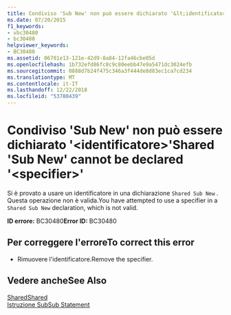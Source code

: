 ```yaml
---
title: Condiviso 'Sub New' non può essere dichiarato '&lt;identificatore&gt;'
ms.date: 07/20/2015
f1_keywords:
- vbc30480
- bc30480
helpviewer_keywords:
- BC30480
ms.assetid: 06781e13-121e-42d9-8a84-12fa46cbe05d
ms.openlocfilehash: 1b732efd86fc8c9c80eebb47e9a5471dc3024efb
ms.sourcegitcommit: 0888d7b24f475c346a3f444de8d83ec1ca7cd234
ms.translationtype: MT
ms.contentlocale: it-IT
ms.lasthandoff: 12/22/2018
ms.locfileid: "53780439"
---
```

# <a name="shared-sub-new-cannot-be-declared-ltspecifiergt"></a><span data-ttu-id="c0a64-102">Condiviso 'Sub New' non può essere dichiarato '&lt;identificatore&gt;'</span><span class="sxs-lookup"><span data-stu-id="c0a64-102">Shared 'Sub New' cannot be declared '&lt;specifier&gt;'</span></span>
<span data-ttu-id="c0a64-103">Si è provato a usare un identificatore in una dichiarazione `Shared Sub New` . Questa operazione non è valida.</span><span class="sxs-lookup"><span data-stu-id="c0a64-103">You have attempted to use a specifier in a `Shared Sub New` declaration, which is not valid.</span></span>  
  
 <span data-ttu-id="c0a64-104">**ID errore:** BC30480</span><span class="sxs-lookup"><span data-stu-id="c0a64-104">**Error ID:** BC30480</span></span>  
  
## <a name="to-correct-this-error"></a><span data-ttu-id="c0a64-105">Per correggere l'errore</span><span class="sxs-lookup"><span data-stu-id="c0a64-105">To correct this error</span></span>  
  
-   <span data-ttu-id="c0a64-106">Rimuovere l'identificatore.</span><span class="sxs-lookup"><span data-stu-id="c0a64-106">Remove the specifier.</span></span>  
  
## <a name="see-also"></a><span data-ttu-id="c0a64-107">Vedere anche</span><span class="sxs-lookup"><span data-stu-id="c0a64-107">See Also</span></span>  
 [<span data-ttu-id="c0a64-108">Shared</span><span class="sxs-lookup"><span data-stu-id="c0a64-108">Shared</span></span>](../../visual-basic/language-reference/modifiers/shared.md)  
 [<span data-ttu-id="c0a64-109">Istruzione Sub</span><span class="sxs-lookup"><span data-stu-id="c0a64-109">Sub Statement</span></span>](../../visual-basic/language-reference/statements/sub-statement.md)
